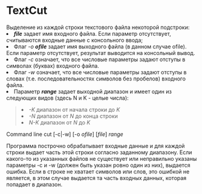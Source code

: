 <h1>TextCut</h1>
Выделение из каждой строки текстового файла некоторой подстроки:
<li><b><i>file</i></b> задает имя входного файла. Если параметр отсутствует, считываются входные данные с консольного ввода;
<li>Флаг <i>-o</i> <b><i>ofile</i></b> задает имя выходного файла (в данном случае ofile). Если параметр отсутствует, результат выводится
на консольный вывод.
<li>Флаг <i>-c</i> означает, что все числовые параметры задают отступы в символах (буквах) входного файла.
<li>Флаг <i>-w</i> означает, что все числовые параметры задают отступы в словах (т.е. последовательностях символов без пробелов) входного файла.
<li>Параметр <b><i>range</i></b> задает выходной диапазон и имеет один из следующих видов (здесь N и K - целые числа):
<blockquote>	
<li><i>-K</i> диапазон от начала строки до <i>K</i>
<li><i>-N</i> диапазон от <i>N</i> до конца строки
<li><i>N-K</i> диапазон от <i>N</i> до <i>K</i>
</blockquote>	
Command line cut [-c|-w] [-o <i>ofile</i>] [<i>file</i>] <i>range</i>

Программа построчно обрабатывает входные данные и для каждой строки выдает часть этой строки согласно заданному диапазону. Если
какого-то из указанных файлов не существует или неправильно указаны параметры -c и -w (должен быть указан ровно один из них), выдается
ошибка. Если в строке не хватает символов или слов, это ошибкой не является, в этом случае выдается та часть входных данных, 
которая попадает в диапазон.
